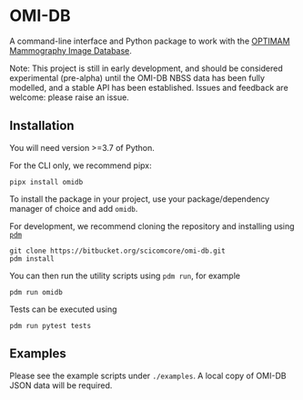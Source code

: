 # OMI-DB

A command-line interface and Python package to work with the [OPTIMAM Mammography Image Database](https://medphys.royalsurrey.nhs.uk/omidb/).


Note: This project is still in early development, and should be considered experimental (pre-alpha) until the OMI-DB NBSS data has been fully modelled, and a stable API has been established. Issues and feedback are welcome: please raise an issue.

## Installation

You will need version >=3.7 of Python.

For the CLI only, we recommend pipx:

```shell 
pipx install omidb
```

To install the package in your project, use your package/dependency manager of choice and add `omidb`.


For development, we recommend cloning the repository and installing using [`pdm`](https://pdm.fming.dev/latest/)

```shell
git clone https://bitbucket.org/scicomcore/omi-db.git
pdm install
````

You can then run the utility scripts using `pdm run`, for example

```shell
pdm run omidb
```

Tests can be executed using

```shell
pdm run pytest tests
```

## Examples

Please see the example scripts under `./examples`. A local copy of OMI-DB JSON data will be required.